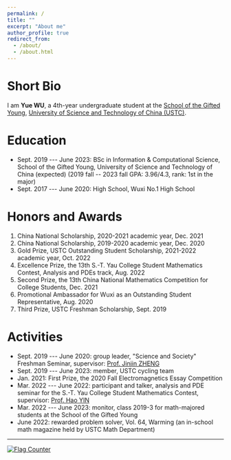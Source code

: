 ```yaml
---
permalink: /
title: ""
excerpt: "About me"
author_profile: true
redirect_from: 
  - /about/
  - /about.html
---
```



Short Bio
===

I am **Yue WU**, a 4th-year undergraduate student at the [School of the Gifted Young](http://en.scgy.ustc.edu.cn/), [University of Science and Technology of China (USTC)](http://en.ustc.edu.cn/). 


Education
===

* Sept. 2019 --- June 2023: BSc in Information & Computational Science, School of the Gifted Young, University of Science and Technology of China (expected) (2019 fall -- 2023 fall GPA: 3.96/4.3, rank: 1st in the major) 
* Sept. 2017 --- June 2020: High School, Wuxi No.1 High School 


Honors and Awards
===

1. China National Scholarship, 2020-2021 academic year, Dec. 2021 
2. China National Scholarship, 2019-2020 academic year, Dec. 2020 
3. Gold Prize, USTC Outstanding Student Scholarship, 2021-2022 academic year, Oct. 2022 
4. Excellence Prize, the 13th S.-T. Yau College Student Mathematics Contest, Analysis and PDEs track, Aug. 2022 
5. Second Prize, the 13th China National Mathematics Competition for College Students, Dec. 2021 
6. Promotional Ambassador for Wuxi as an Outstanding Student Representative, Aug. 2020 
7. Third Prize, USTC Freshman Scholarship, Sept. 2019 


Activities
===

* Sept. 2019 --- June 2020: group leader, "Science and Society" Freshman Seminar, supervisor: [Prof. Jinjin ZHENG](http://staff.ustc.edu.cn/~jjzheng/) 
* Sept. 2019 --- June 2023: member, USTC cycling team 
* Jan. 2021: First Prize, the 2020 Fall Electromagnetics Essay Competition 
* Mar. 2022 --- June 2022: participant and talker, analysis and PDE seminar for the S.-T. Yau College Student Mathematics Contest, supervisor: [Prof. Hao YIN](http://staff.ustc.edu.cn/~haoyin/) 
* Mar. 2022 --- June 2023: monitor, class 2019-3 for math-majored students at the School of the Gifted Young 
* June 2022: rewarded problem solver, Vol. 64, Warming (an in-school math magazine held by USTC Math Department) 

---

<a href="https://info.flagcounter.com/21GO"><img src="https://s01.flagcounter.com/map/21GO/size_s/txt_000000/border_CCCCCC/pageviews_1/viewers_0/flags_0/" alt="Flag Counter" border="0"></a>
